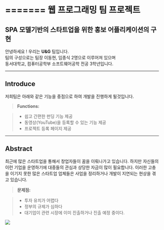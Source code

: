 =======
웹 프로그래밍 팀 프로젝트
===================

SPA 모델기반의 스타트업을 위한 홍보 어플리케이션의 구현
-----------

안녕하세요 ! 우리는 **U&G** 팀입니다.<br>
팀의 구성으로는 팀장 이동현, 임종식 2명으로 이루어져 있으며<br>
동서대학교, 컴퓨터공학부 소프트웨어공학 전공 3학년입니다.<br>

----------
Introduce
-------------

저희팀은 아래와 같은 기능을 중점으로 하여 개발을 진행하게 될것입니다.
> **Functions:**

> - 쉽고 간편한 펀딩 기능 제공
> - 동영상(YouTube)을 등록할 수 있는 기능 제공
> - 프로젝트 등록 페이지 제공

----------
Abstract
-----------
최근에  많은 스타트업을 통해서 창업자들이 꿈을 이뤄나가고 있습니다. 하지만 자신들의 이런 기업을 운영하기에 대중들의 관심과 상당한 자금이 많이 필요합니다. 이러한 고충을 이기지 못한 많은 스타트업 업체들은 사업을 정리하거나 개발이 지연되는 현상을 겪고 있습니다. 

> **문제점:**

> - 투자 유치가 어렵다
> - 정부의 규제가 심하다
> - 대기업이 관련 시장에 이미 진출하거나 진출 예정 중이다.

[![](http://image.fnnews.com/resource/media/image/2015/09/29/201509291711450027.jpg)](http://www.fnnews.com/series/3976)
